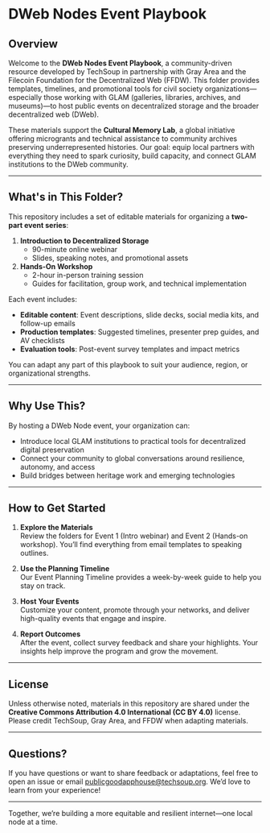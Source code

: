 # DWeb Nodes Event Playbook

## Overview

Welcome to the **DWeb Nodes Event Playbook**, a community-driven resource developed by TechSoup in partnership with Gray Area and the Filecoin Foundation for the Decentralized Web (FFDW). This folder provides templates, timelines, and promotional tools for civil society organizations—especially those working with GLAM (galleries, libraries, archives, and museums)—to host public events on decentralized storage and the broader decentralized web (DWeb).

These materials support the **Cultural Memory Lab**, a global initiative offering microgrants and technical assistance to community archives preserving underrepresented histories. Our goal: equip local partners with everything they need to spark curiosity, build capacity, and connect GLAM institutions to the DWeb community.

---

## What's in This Folder?

This repository includes a set of editable materials for organizing a **two-part event series**:

1. **Introduction to Decentralized Storage**  
   * 90-minute online webinar  
   * Slides, speaking notes, and promotional assets  
2. **Hands-On Workshop**  
   * 2-hour in-person training session  
   * Guides for facilitation, group work, and technical implementation

Each event includes:

* **Editable content**: Event descriptions, slide decks, social media kits, and follow-up emails  
* **Production templates**: Suggested timelines, presenter prep guides, and AV checklists  
* **Evaluation tools**: Post-event survey templates and impact metrics

You can adapt any part of this playbook to suit your audience, region, or organizational strengths.

---

## Why Use This?

By hosting a DWeb Node event, your organization can:

* Introduce local GLAM institutions to practical tools for decentralized digital preservation  
* Connect your community to global conversations around resilience, autonomy, and access
* Build bridges between heritage work and emerging technologies

---

## How to Get Started

1. **Explore the Materials**  
   Review the folders for Event 1 (Intro webinar) and Event 2 (Hands-on workshop). You’ll find everything from email templates to speaking outlines.

2. **Use the Planning Timeline**  
   Our Event Planning Timeline provides a week-by-week guide to help you stay on track.

3. **Host Your Events**  
   Customize your content, promote through your networks, and deliver high-quality events that engage and inspire.

4. **Report Outcomes**  
   After the event, collect survey feedback and share your highlights. Your insights help improve the program and grow the movement.

---

## License

Unless otherwise noted, materials in this repository are shared under the **Creative Commons Attribution 4.0 International (CC BY 4.0)** license. Please credit TechSoup, Gray Area, and FFDW when adapting materials.

---

## Questions?

If you have questions or want to share feedback or adaptations, feel free to open an issue or email [publicgoodapphouse@techsoup.org](mailto:publicgoodapphouse@techsoup.org). We’d love to learn from your experience!

---

Together, we’re building a more equitable and resilient internet—one local node at a time.
